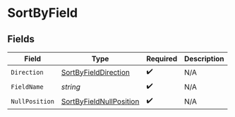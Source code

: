 # SortByField


## Fields

| Field                                                                     | Type                                                                      | Required                                                                  | Description                                                               |
| ------------------------------------------------------------------------- | ------------------------------------------------------------------------- | ------------------------------------------------------------------------- | ------------------------------------------------------------------------- |
| `Direction`                                                               | [SortByFieldDirection](../../models/shared/sortbyfielddirection.md)       | :heavy_check_mark:                                                        | N/A                                                                       |
| `FieldName`                                                               | *string*                                                                  | :heavy_check_mark:                                                        | N/A                                                                       |
| `NullPosition`                                                            | [SortByFieldNullPosition](../../models/shared/sortbyfieldnullposition.md) | :heavy_check_mark:                                                        | N/A                                                                       |